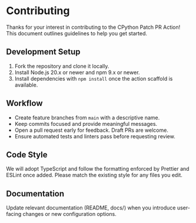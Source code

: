 # Contributing

Thanks for your interest in contributing to the CPython Patch PR Action! This document outlines guidelines to help you get started.

## Development Setup

1. Fork the repository and clone it locally.
2. Install Node.js 20.x or newer and npm 9.x or newer.
3. Install dependencies with `npm install` once the action scaffold is available.

## Workflow

- Create feature branches from `main` with a descriptive name.
- Keep commits focused and provide meaningful messages.
- Open a pull request early for feedback. Draft PRs are welcome.
- Ensure automated tests and linters pass before requesting review.

## Code Style

We will adopt TypeScript and follow the formatting enforced by Prettier and ESLint once added. Please match the existing style for any files you edit.

## Documentation

Update relevant documentation (README, docs/) when you introduce user-facing changes or new configuration options.
